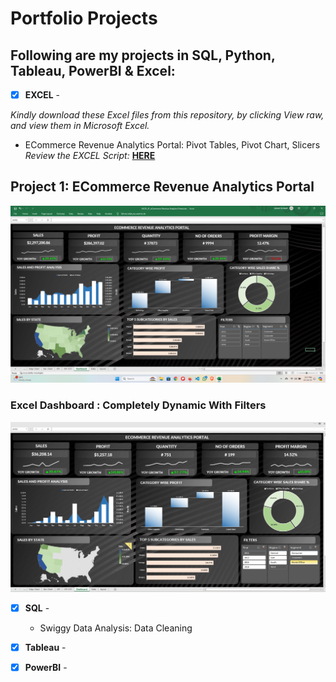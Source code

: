 # Portfolio Projects
## Following are my projects in SQL, Python, Tableau, PowerBI & Excel: <br />





- [x] **EXCEL** - 

*Kindly download these Excel files from this repository, by clicking View raw, and view them in Microsoft Excel.*

  - ECommerce Revenue Analytics Portal: Pivot Tables, Pivot Chart, Slicers <br />
*Review the EXCEL Script:* **[HERE](https://github.com/saiky-111/DataEnthusiastPortfolioProjects/blob/master/EXCEL_01_ECommerce%20Revenue%20Analytics%20Portal.xlsx)**<br />

## Project 1: ECommerce Revenue Analytics Portal <br />
![Excel Dashboard:](images/Dashboard_1.png)<br>
### Excel Dashboard : Completely Dynamic With Filters<br />
![Completely Dynamic With Added Filters:](images/Dashboard_2.png)


- [x] **SQL** - 
  - Swiggy Data Analysis: Data Cleaning <br />



- [x] **Tableau** - 


- [x] **PowerBI** - 